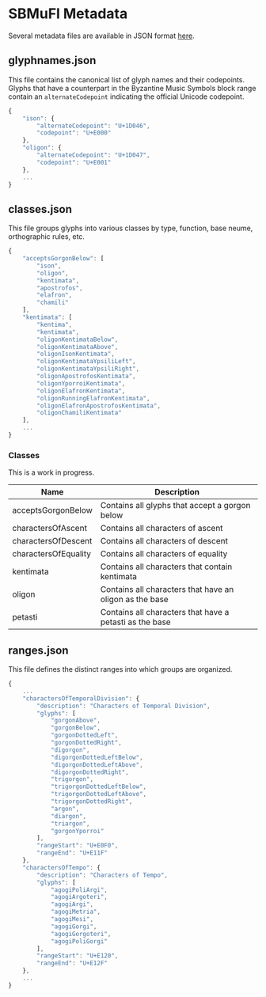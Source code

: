 # SBMuFl Metadata

Several metadata files are available in JSON format [here](https://github.com/danielgarthur/sbmufl/tree/master/metadata).

## glyphnames.json

This file contains the canonical list of glyph names and their codepoints. Glyphs that have a counterpart in the Byzantine Music Symbols block range contain an `alternateCodepoint` indicating the official Unicode codepoint.

```js
{
    "ison": {
        "alternateCodepoint": "U+1D046",
        "codepoint": "U+E000"
    },
    "oligon": {
        "alternateCodepoint": "U+1D047",
        "codepoint": "U+E001"
    },
    ...
}
```

## classes.json

This file groups glyphs into various classes by type, function, base neume, orthographic rules, etc.

```js
{
    "acceptsGorgonBelow": [
        "ison",
        "oligon",
        "kentimata",
        "apostrofos",
        "elafron",
        "chamili"
    ],
    "kentimata": [
        "kentima",
        "kentimata",
        "oligonKentimataBelow",
        "oligonKentimataAbove",
        "oligonIsonKentimata",
        "oligonKentimataYpsiliLeft",
        "oligonKentimataYpsiliRight",
        "oligonApostrofosKentimata",
        "oligonYporroiKentimata",
        "oligonElafronKentimata",
        "oligonRunningElafronKentimata",
        "oligonElafronApostrofosKentimata",
        "oligonChamiliKentimata"
    ],
    ...
}
```

### Classes

This is a work in progress.

| Name                 | Description                                             |
| -------------------- | ------------------------------------------------------- |
| acceptsGorgonBelow   | Contains all glyphs that accept a gorgon below          |
| charactersOfAscent   | Contains all characters of ascent                       |
| charactersOfDescent  | Contains all characters of descent                      |
| charactersOfEquality | Contains all characters of equality                     |
| kentimata            | Contains all characters that contain kentimata          |
| oligon               | Contains all characters that have an oligon as the base |
| petasti              | Contains all characters that have a petasti as the base |

## ranges.json

This file defines the distinct ranges into which groups are organized.

```js
{
    ...
    "charactersOfTemporalDivision": {
        "description": "Characters of Temporal Division",
        "glyphs": [
            "gorgonAbove",
            "gorgonBelow",
            "gorgonDottedLeft",
            "gorgonDottedRight",
            "digorgon",
            "digorgonDottedLeftBelow",
            "digorgonDottedLeftAbove",
            "digorgonDottedRight",
            "trigorgon",
            "trigorgonDottedLeftBelow",
            "trigorgonDottedLeftAbove",
            "trigorgonDottedRight",
            "argon",
            "diargon",
            "triargon",
            "gorgonYporroi"
        ],
        "rangeStart": "U+E0F0",
        "rangeEnd": "U+E11F"
    },
    "charactersOfTempo": {
        "description": "Characters of Tempo",
        "glyphs": [
            "agogiPoliArgi",
            "agogiArgoteri",
            "agogiArgi",
            "agogiMetria",
            "agogiMesi",
            "agogiGorgi",
            "agogiGorgoteri",
            "agogiPoliGorgi"
        ],
        "rangeStart": "U+E120",
        "rangeEnd": "U+E12F"
    },
    ...
}
```
